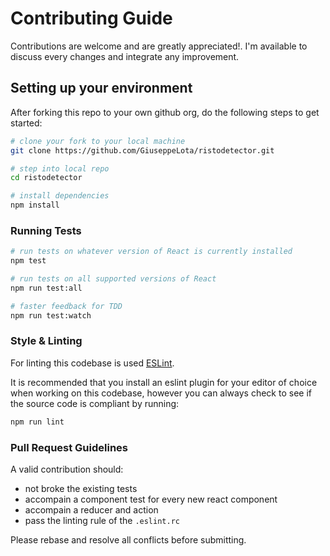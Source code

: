 # Contributing Guide

Contributions are welcome and are greatly appreciated!. 
I'm available to discuss every changes and integrate any improvement.



## Setting up your environment

After forking this repo to your own github org, do the following steps to get started:

```bash
# clone your fork to your local machine
git clone https://github.com/GiuseppeLota/ristodetector.git

# step into local repo
cd ristodetector

# install dependencies
npm install 
```


### Running Tests

```bash
# run tests on whatever version of React is currently installed
npm test
```

```bash
# run tests on all supported versions of React
npm run test:all
```

```bash
# faster feedback for TDD
npm run test:watch
```

### Style & Linting

For linting this codebase is used [ESLint](http://eslint.org/).

It is recommended that you install an eslint plugin for your editor of choice when working on this
codebase, however you can always check to see if the source code is compliant by running:

```bash
npm run lint
```

### Pull Request Guidelines

A valid contribution should:

* not broke the existing tests
* accompain a component test for every new react component
* accompain a reducer and action
* pass the linting rule of the `.eslint.rc`

Please rebase and resolve all conflicts before submitting.

